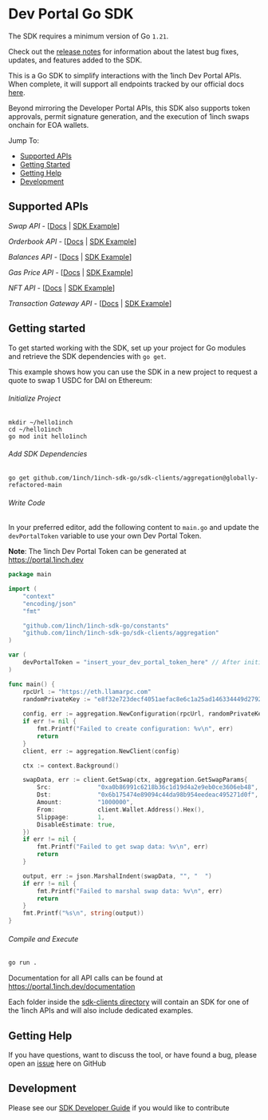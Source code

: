 # Dev Portal Go SDK

The SDK requires a minimum version of Go `1.21`.

Check out the [release notes](https://github.com/1inch/1inch-sdk-go/blob/globally-refactored-main/CHANGELOG.md) for information about
the latest bug fixes, updates, and features added to the SDK.

This is a Go SDK to simplify interactions with the 1inch Dev Portal APIs. When complete, it will support all endpoints
tracked by our official docs [here](https://portal.1inch.dev/documentation/authentication).

Beyond mirroring the Developer Portal APIs, this SDK also supports token approvals, permit signature generation, and the
execution of 1inch swaps onchain for EOA wallets.

Jump To:

* [Supported APIs](#supported-apis)
* [Getting Started](#getting-started)
* [Getting Help](#getting-help)
* [Development](#development)

## Supported APIs

*Swap API* - [[Docs](https://portal.1inch.dev/documentation/swap/introduction) | [SDK Example](https://github.com/1inch/1inch-sdk-go/blob/globally-refactored-main/sdk-clients/aggregation/examples/quote/main.go)]

*Orderbook API* - [[Docs](https://portal.1inch.dev/documentation/orderbook/introduction) | [SDK Example](https://github.com/1inch/1inch-sdk-go/blob/globally-refactored-main/sdk-clients/orderbook/examples/create_order/main.go)]

*Balances API* - [[Docs](https://portal.1inch.dev/documentation/balances/introduction) | [SDK Example](https://github.com/1inch/1inch-sdk-go/blob/globally-refactored-main/sdk-clients/balances/examples/main.go)]

*Gas Price API* - [[Docs](https://portal.1inch.dev/documentation/gas-price/introduction) | [SDK Example](https://github.com/1inch/1inch-sdk-go/blob/globally-refactored-main/sdk-clients/gasprices/examples/main.go)]

*NFT API* - [[Docs](https://portal.1inch.dev/documentation/nft/introduction) | [SDK Example](https://github.com/1inch/1inch-sdk-go/blob/globally-refactored-main/sdk-clients/nft/examples/main.go)]

*Transaction Gateway API* - [[Docs](https://portal.1inch.dev/documentation/transaction/introduction) | [SDK Example](https://github.com/1inch/1inch-sdk-go/blob/globally-refactored-main/sdk-clients/txbroadcast/examples/main.go)]


## Getting started

To get started working with the SDK, set up your project for Go modules and retrieve the SDK dependencies with `go get`.

This example shows how you can use the SDK in a new project to request a quote to swap 1 USDC for DAI on Ethereum:

###### Initialize Project

```
mkdir ~/hello1inch
cd ~/hello1inch
go mod init hello1inch
```

###### Add SDK Dependencies

```
go get github.com/1inch/1inch-sdk-go/sdk-clients/aggregation@globally-refactored-main
```

###### Write Code

In your preferred editor, add the following content to `main.go` and update the `devPortalToken` variable to use your own Dev Portal Token.

**Note**: The 1inch Dev Portal Token can be generated at https://portal.1inch.dev

```go
package main

import (
	"context"
	"encoding/json"
	"fmt"

	"github.com/1inch/1inch-sdk-go/constants"
	"github.com/1inch/1inch-sdk-go/sdk-clients/aggregation"
)

var (
	devPortalToken = "insert_your_dev_portal_token_here" // After initial testing, update this to read from your local environment using a function like os.GetEnv()
)

func main() {
	rpcUrl := "https://eth.llamarpc.com"
	randomPrivateKey := "e8f32e723decf4051aefac8e6c1a25ad146334449d2792c2b8b15d0b59c2a35f"
	
	config, err := aggregation.NewConfiguration(rpcUrl, randomPrivateKey, constants.EthereumChainId, "https://api.1inch.dev", devPortalToken)
	if err != nil {
		fmt.Printf("Failed to create configuration: %v\n", err)
		return
	}
	client, err := aggregation.NewClient(config)

	ctx := context.Background()

	swapData, err := client.GetSwap(ctx, aggregation.GetSwapParams{
		Src:             "0xa0b86991c6218b36c1d19d4a2e9eb0ce3606eb48",
		Dst:             "0x6b175474e89094c44da98b954eedeac495271d0f",
		Amount:          "1000000",
		From:            client.Wallet.Address().Hex(),
		Slippage:        1,
		DisableEstimate: true,
	})
	if err != nil {
		fmt.Printf("Failed to get swap data: %v\n", err)
		return
	}

	output, err := json.MarshalIndent(swapData, "", "  ")
	if err != nil {
		fmt.Printf("Failed to marshal swap data: %v\n", err)
		return
	}
	fmt.Printf("%s\n", string(output))
}
```

###### Compile and Execute

```sh
go run .
```

Documentation for all API calls can be found at https://portal.1inch.dev/documentation

Each folder inside the [sdk-clients directory](https://github.com/1inch/1inch-sdk-go/blob/globally-refactored-main/sdk-clients) 
will contain an SDK for one of the 1inch APIs and will also include dedicated examples.

## Getting Help

If you have questions, want to discuss the tool, or have found a bug, please open
an [issue](https://github.com/1inch/1inch-sdk/issues) here on GitHub

## Development

Please see our [SDK Developer Guide](https://github.com/1inch/1inch-sdk/blob/main/golang/DEVELOPMENT.md) if you would
like to contribute 